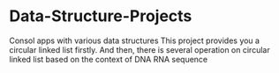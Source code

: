 # Data-Structure-Projects
Consol apps with various data structures
This project provides you a circular linked list firstly.
And then, there is several operation on circular linked list based on the context of DNA RNA sequence
